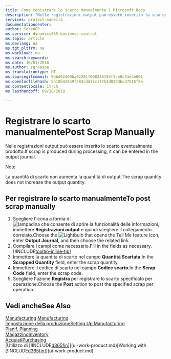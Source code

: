 ```yaml
---
title: Come registrare lo scarto manualmente | Microsoft Docs
description: "Nelle registrazioni output può essere inserito lo scarto eventualmente prodotto. Si noti che la quantità di scarto non va ad aumentare la quantità di output."
services: project-madeira
documentationcenter: 
author: SorenGP
ms.service: dynamics365-business-central
ms.topic: article
ms.devlang: na
ms.tgt_pltfrm: na
ms.workload: na
ms.search.keywords: 
ms.date: 10/01/2018
ms.author: sgroespe
ms.translationtype: HT
ms.sourcegitcommit: 9dbd92409ba02281f008246194f3ce0c53e4e001
ms.openlocfilehash: 5a10b42849f283cdd77c1f754d039dbcd7515f8a
ms.contentlocale: it-ch
ms.lasthandoff: 09/28/2018

---
```

# <a name="post-scrap-manually"></a><span data-ttu-id="5cc28-104">Registrare lo scarto manualmente</span><span class="sxs-lookup"><span data-stu-id="5cc28-104">Post Scrap Manually</span></span>
<span data-ttu-id="5cc28-105">Nelle registrazioni output può essere inserito lo scarto eventualmente prodotto.</span><span class="sxs-lookup"><span data-stu-id="5cc28-105">If scrap is produced during processing, it can be entered in the output journal.</span></span> 

> [!NOTE]
> <span data-ttu-id="5cc28-106">La quantità di scarto non aumenta la quantità di output.</span><span class="sxs-lookup"><span data-stu-id="5cc28-106">The scrap quantity does not increase the output quantity.</span></span>  

## <a name="to-post-scrap-manually"></a><span data-ttu-id="5cc28-107">Per registrare lo scarto manualmente</span><span class="sxs-lookup"><span data-stu-id="5cc28-107">To post scrap manually</span></span>  
1. <span data-ttu-id="5cc28-108">Scegliere l'icona a forma di ![lampadina che consente di aprire la funzionalità delle informazioni](media/ui-search/search_small.png "Informazioni sull'operazione che si desidera eseguire"), immettere **Registrazioni output** e quindi scegliere il collegamento correlato.</span><span class="sxs-lookup"><span data-stu-id="5cc28-108">Choose the ![Lightbulb that opens the Tell Me feature](media/ui-search/search_small.png "Tell me what you want to do") icon, enter **Output Journal**, and then choose the related link.</span></span>  
2. <span data-ttu-id="5cc28-109">Compilare i campi come necessario.</span><span class="sxs-lookup"><span data-stu-id="5cc28-109">Fill in the fields as necessary.</span></span> [!INCLUDE[tooltip-inline-tip](includes/tooltip-inline-tip_md.md)]  
3. <span data-ttu-id="5cc28-110">Immettere la quantità di scarto nel campo **Quantità Scartata**.</span><span class="sxs-lookup"><span data-stu-id="5cc28-110">In the **Scrapped Quantity** field, enter the scrap quantity.</span></span>  
4. <span data-ttu-id="5cc28-111">Immettere il codice di scarto nel campo **Codice scarto**.</span><span class="sxs-lookup"><span data-stu-id="5cc28-111">In the **Scrap Code** field, enter the scrap code.</span></span>  
5. <span data-ttu-id="5cc28-112">Scegliere l'azione **Registra** per registrare lo scarto specificato per operazione.</span><span class="sxs-lookup"><span data-stu-id="5cc28-112">Choose the **Post** action to post the specified scrap per operation.</span></span>  

## <a name="see-also"></a><span data-ttu-id="5cc28-113">Vedi anche</span><span class="sxs-lookup"><span data-stu-id="5cc28-113">See Also</span></span>  
<span data-ttu-id="5cc28-114">[Manufacturing](production-manage-manufacturing.md)  </span><span class="sxs-lookup"><span data-stu-id="5cc28-114">[Manufacturing](production-manage-manufacturing.md)  </span></span>  
[<span data-ttu-id="5cc28-115">Impostazione della produzione</span><span class="sxs-lookup"><span data-stu-id="5cc28-115">Setting Up Manufacturing</span></span>](production-configure-production-processes.md)  
<span data-ttu-id="5cc28-116">[Pianif.](production-planning.md)    </span><span class="sxs-lookup"><span data-stu-id="5cc28-116">[Planning](production-planning.md)    </span></span>  
[<span data-ttu-id="5cc28-117">Magazzino</span><span class="sxs-lookup"><span data-stu-id="5cc28-117">Inventory</span></span>](inventory-manage-inventory.md)  
[<span data-ttu-id="5cc28-118">Acquisti</span><span class="sxs-lookup"><span data-stu-id="5cc28-118">Purchasing</span></span>](purchasing-manage-purchasing.md)  
<span data-ttu-id="5cc28-119">[Utilizzo di [!INCLUDE[d365fin](includes/d365fin_md.md)]](ui-work-product.md)</span><span class="sxs-lookup"><span data-stu-id="5cc28-119">[Working with [!INCLUDE[d365fin](includes/d365fin_md.md)]](ui-work-product.md)</span></span>

